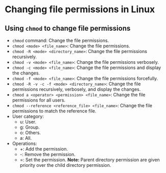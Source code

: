 # Changing file permissions in Linux

## Using `chmod` to change file permissions

- `chmod` command: Change the file permissions.
- `chmod <mode> <file_name>`: Change the file permissions.
- `chmod -R <mode> <directory_name>`: Change the file permissions recursively.
- `chmod -v <mode> <file_name>`: Change the file permissions verbosely.
- `chmod -c <mode> <file_name>`: Change the file permissions and display the changes.
- `chmod -f <mode> <file_name>`: Change the file permissions forcefully.
- `chmod -R -v -c -f <mode> <directory_name>`: Change the file permissions recursively, verbosely, and display the changes.
- `chmod a <operator> <permission> <file_name>`: Change the file permissions for all users.
- `chmod --reference <reference_file> <file_name>`: Change the file permissions to match the reference file.
- User category:
  - u: User.
  - g: Group.
  - o: Others.
  - a: All.
- Operations:
  - +: Add the permission.
  - -: Remove the permission.
  - =: Set the permission.
**Note:** Parent directory permission are given priority over the child directory permission.
